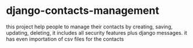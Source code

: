 # django-contacts-management
this project help people to manage their contacts by creating, saving, updating, deleting, it includes all security features plus django messages.
it has even importation of csv files for the contacts 
